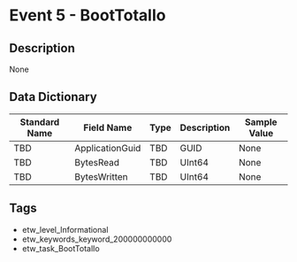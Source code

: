 # Event 5 - BootTotalIo

## Description
None

## Data Dictionary
|Standard Name|Field Name|Type|Description|Sample Value|
|---|---|---|---|---|
|TBD|ApplicationGuid|TBD|GUID|None|None|
|TBD|BytesRead|TBD|UInt64|None|None|
|TBD|BytesWritten|TBD|UInt64|None|None|

## Tags
* etw_level_Informational
* etw_keywords_keyword_200000000000
* etw_task_BootTotalIo